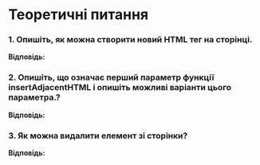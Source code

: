 # **Теоретичні питання**

### **1. Опишіть, як можна створити новий HTML тег на сторінці.**

**Відповідь:**

### **2. Опишіть, що означає перший параметр функції insertAdjacentHTML і опишіть можливі варіанти цього параметра.?**

**Відповідь:**

### **3. Як можна видалити елемент зі сторінки?**

**Відповідь:**

